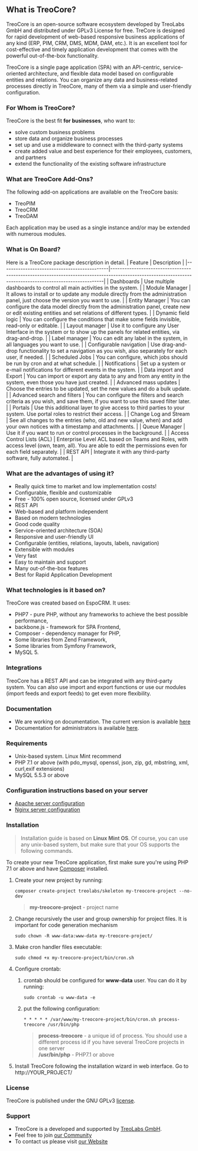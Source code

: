 ## What is TreoCore?
TreoCore is an open-source software ecosystem developed by TreoLabs GmbH and distributed under GPLv3 License for free. TreCore is designed for rapid development of web-based responsive business applications of any kind (ERP, PIM, CRM, DMS, MDM, DAM, etc.). It is an excellent tool for cost-effective and timely application development that comes with the powerful out-of-the-box functionality.

TreoCore is a single page application (SPA) with an API-centric, service-oriented architecture, and flexible data model based on configurable entities and relations. You can organize any data and business-related processes directly in TreoCore, many of them via a simple and user-friendly configuration.

### For Whom is TreoCore?
TreoCore is the best fit **for businesses**, who want to:
* solve custom business problems
* store data and organize business processes
* set up and use a middleware to connect with the third-party systems
* create added value and best experience for their employees, customers, and partners
* extend the functionality of the existing software infrastructure

### What are TreoCore Add-Ons?
The following add-on applications are available on the TreoCore basis:
* TreoPIM
* TreoCRM
* TreoDAM

Each application may be used as a single instance and/or may be extended with numerous modules.

### What is On Board?
Here is a TreoCore package description in detail.
| Feature                                     | Description                                                                                                                                             |
|---------------------------------------------|---------------------------------------------------------------------------------------------------------------------------------------------------------|
| Dashboards                                  | Use multiple dashboards to control all main activities in the system.                                                                                   |
| Module Manager                              | It allows to install or to update any module directly from the administration panel, just choose the version you want to use.                           |
| Entity Manager                              | You can configure the data model directly from the administration panel, create new or edit existing entities and set relations of different types.     |
| Dynamic field logic                         | You can configure the conditions that make some fields invisible, read-only or editable.                                                                |
| Layout manager                              | Use it to configure any User Interface in the system or to show up the panels for related entities, via drag-and-drop.                                  |
| Label manager                               | You can edit any label in the system, in all languages you want to use.                                                                                 |
| Configurable navigation                     | Use drag-and-drop functionality to set a navigation as you wish, also separately for each user, if needed.                                              |
| Scheduled Jobs                              | You can configure, which jobs should be run by cron and at what schedule.                                                                               |
| Notifications                               | Set up a system or e-mail notifications for different events in the system.                                                                             |
| Data import and Export                      | You can import or export any data to any and from any entity in the system, even those you have just created.                                           |
| Advanced mass updates                       | Choose the entries to be updated, set the new values and do a bulk update.                                                                              |
| Advanced search and filters                 | You can configure the filters and search criteria as you wish, and save them, if you want to use this saved filter later.                               |
| Portals                                     | Use this additional layer to give access to third parties to your system. Use portal roles to restrict their access.                                    |
| Change Log and Stream                       | See all changes to the entries (who, old and new value, when) and add your own notices with a timestamp and attachments.                                |
| Queue Manager                               | Use it if you want to run or control processes in the background.                                                                                       |
| Access Control Lists (ACL)                  | Enterprise Level ACL based on Teams and Roles, with access level (own, team, all). You are able to edit the permissions even for each field separately. |
| REST API                                    | Integrate it with any third-party software, fully automated.                                                                                            |

### What are the advantages of using it?
* Really quick time to market and low implementation costs!
* Configurable, flexible and customizable
* Free - 100% open source, licensed under GPLv3
* REST API
* Web-based and platform independent
* Based on modern technologies
* Good code quality
* Service-oriented architecture (SOA)
* Responsive and user-friendly UI
* Configurable (entities, relations, layouts, labels, navigation)
* Extensible with modules
* Very fast
* Easy to maintain and support
* Many out-of-the-box features
* Best for Rapid Application  Development

### What technologies is it based on?
TreoCore was created based on EspoCRM. It uses:

* PHP7 - pure PHP, without any frameworks to achieve the best possible performance,
* backbone.js - framework for SPA Frontend,
* Composer - dependency manager for PHP,
* Some libraries from Zend Framework,
* Some libraries from Symfony Framework,
* MySQL 5.

### Integrations
TreoCore has a REST API and can be integrated with any third-party system. You can also use import and export functions or use our modules (import feeds and export feeds) to get even more flexibility.

### Documentation
- We are working on documentation. The current version is available [here](https://treopim.com/help)
- Documentation for administrators is available [here](docs/en/administration/).

### Requirements

* Unix-based system. Linux Mint recommend
* PHP 7.1 or above (with pdo_mysql, openssl, json, zip, gd, mbstring, xml, curl,exif extensions)
* MySQL 5.5.3 or above

### Configuration instructions based on your server
* [Apache server configuration](docs/en/administration/apache-server-configuration.md)
* [Nginx server configuration](docs/en/administration/nginx-server-configuration.md)

### Installation
> Installation guide is based on **Linux Mint OS**. Of course, you can use any unix-based system, but make sure that your OS supports the following commands.<br/>

To create your new TreoCore application, first make sure you're using PHP 7.1 or above and have [Composer](https://getcomposer.org/) installed.

1. Create your new project by running:
   ```
   composer create-project treolabs/skeleton my-treocore-project --no-dev
   ```
   > **my-treocore-project** - project name
   
2. Change recursively the user and group ownership for project files. It is important for code generation mechanism
   ```
   sudo chown -R www-data:www-data my-treocore-project/
   ```
3. Make cron handler files executable:
   ```
   sudo chmod +x my-treocore-project/bin/cron.sh
   ```
4. Configure crontab:
   1. crontab should be configured for **www-data** user. You can do it by running:
      ```
      sudo crontab -u www-data -e
      ```
   2. put the following configuration:
      ```
      * * * * * /var/www/my-treocore-project/bin/cron.sh process-treocore /usr/bin/php 
      ```
      >**process-treocore** - a unique id of process. You should use a different process id if you have several TreoCore projects in one server<br/>
      >**/usr/bin/php** - PHP7.1 or above
5. Install TreoCore following the installation wizard in web interface. Go to http://YOUR_PROJECT/

### License
TreoCore is published under the GNU GPLv3 [license](LICENSE.txt).

### Support

- TreoCore is a developed and supported by [TreoLabs GmbH](https://treolabs.com/).
- Feel free to join [our Community](https://community.treolabs.com/)
- To contact us please visit [our Website](https://treolabs.com/)
